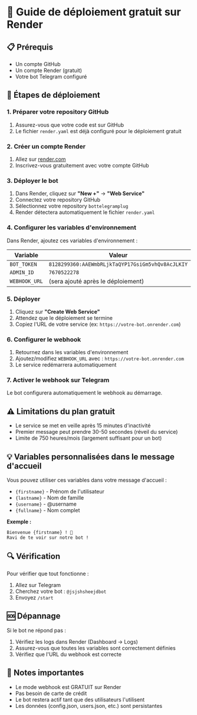 # 🚀 Guide de déploiement gratuit sur Render

## 📋 Prérequis
- Un compte GitHub
- Un compte Render (gratuit)
- Votre bot Telegram configuré

## 🔧 Étapes de déploiement

### 1. Préparer votre repository GitHub

1. Assurez-vous que votre code est sur GitHub
2. Le fichier `render.yaml` est déjà configuré pour le déploiement gratuit

### 2. Créer un compte Render

1. Allez sur [render.com](https://render.com)
2. Inscrivez-vous gratuitement avec votre compte GitHub

### 3. Déployer le bot

1. Dans Render, cliquez sur **"New +"** → **"Web Service"**
2. Connectez votre repository GitHub
3. Sélectionnez votre repository `bottelegramplug`
4. Render détectera automatiquement le fichier `render.yaml`

### 4. Configurer les variables d'environnement

Dans Render, ajoutez ces variables d'environnement :

| Variable | Valeur |
|----------|--------|
| `BOT_TOKEN` | `8128299360:AAEWmbRLjkTaQYP17GsiGm5vhQv8AcJLKIY` |
| `ADMIN_ID` | `7670522278` |
| `WEBHOOK_URL` | (sera ajouté après le déploiement) |

### 5. Déployer

1. Cliquez sur **"Create Web Service"**
2. Attendez que le déploiement se termine
3. Copiez l'URL de votre service (ex: `https://votre-bot.onrender.com`)

### 6. Configurer le webhook

1. Retournez dans les variables d'environnement
2. Ajoutez/modifiez `WEBHOOK_URL` avec : `https://votre-bot.onrender.com`
3. Le service redémarrera automatiquement

### 7. Activer le webhook sur Telegram

Le bot configurera automatiquement le webhook au démarrage.

## ⚠️ Limitations du plan gratuit

- Le service se met en veille après 15 minutes d'inactivité
- Premier message peut prendre 30-50 secondes (réveil du service)
- Limite de 750 heures/mois (largement suffisant pour un bot)

## 💡 Variables personnalisées dans le message d'accueil

Vous pouvez utiliser ces variables dans votre message d'accueil :
- `{firstname}` - Prénom de l'utilisateur
- `{lastname}` - Nom de famille
- `{username}` - @username
- `{fullname}` - Nom complet

**Exemple :**
```
Bienvenue {firstname} ! 👋
Ravi de te voir sur notre bot !
```

## 🔍 Vérification

Pour vérifier que tout fonctionne :
1. Allez sur Telegram
2. Cherchez votre bot : `@jsjshsheejdbot`
3. Envoyez `/start`

## 🆘 Dépannage

Si le bot ne répond pas :
1. Vérifiez les logs dans Render (Dashboard → Logs)
2. Assurez-vous que toutes les variables sont correctement définies
3. Vérifiez que l'URL du webhook est correcte

## 📝 Notes importantes

- Le mode webhook est GRATUIT sur Render
- Pas besoin de carte de crédit
- Le bot restera actif tant que des utilisateurs l'utilisent
- Les données (config.json, users.json, etc.) sont persistantes